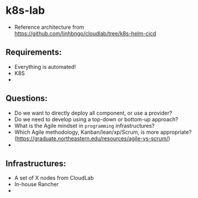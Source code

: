 # k8s-lab

- Reference architecture from https://github.com/linhbngo/cloudlab/tree/k8s-helm-cicd

## Requirements:
- Everything is automated!
- K8S
- 

## Questions:
- Do we want to directly deploy all component, or use a provider?
- Do we need to develop using a top-down or bottom-up approach?
- What is the Agile mindset in `programming` infrastructures?
- Which Agile methodology, Kanban/lean/xp/Scrum, is more appropriate? (https://graduate.northeastern.edu/resources/agile-vs-scrum/)
- 


## Infrastructures:
- A set of X nodes from CloudLab
- In-house Rancher
- 
  
